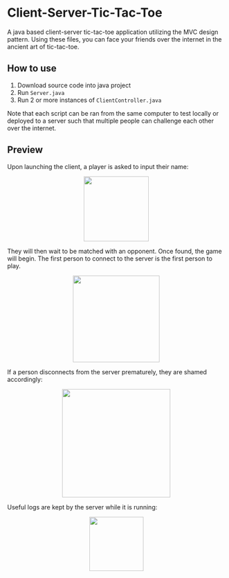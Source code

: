 # Client-Server-Tic-Tac-Toe
A java based client-server tic-tac-toe application utilizing the MVC design pattern. 
Using these files, you can face your friends over the internet in the ancient art of tic-tac-toe.

## How to use
1. Download source code into java project
2. Run `Server.java`
3. Run 2 or more instances of `ClientController.java`

Note that each script can be ran from the same computer to test locally or deployed to a server such that
multiple people can challenge each other over the internet. 

## Preview

Upon launching the client, a player is asked to input their name:
<p align="center">
<img src="https://cdn.discordapp.com/attachments/751158308236165191/771895749137924096/Screen_Shot_2020-10-30_at_18.16.56.png" height=150 />
</p>

They will then wait to be matched with an opponent. Once found, the game will begin.
The first person to connect to the server is the first person to play.
<p align="center">
<img src="https://media.giphy.com/media/p4Csz2GlROWlKMEgSe/giphy.gif" height=200 />
</p>


If a person disconnects from the server prematurely, they are shamed accordingly:
<p align="center">
<img src="https://cdn.discordapp.com/attachments/751158308236165191/771910346532192306/Screen_Shot_2020-10-30_at_19.35.32.png" height=250 />
</p>

Useful logs are kept by the server while it is running:
<p align="center">
<img src="https://media.discordapp.net/attachments/751158308236165191/771900723621003264/unknown.png" height=125 />
</p>
